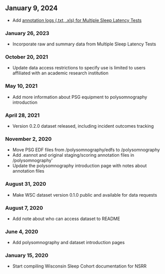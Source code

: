 ## January 9, 2024

- Add [annotation logs (.txt, .xls) for Multiple Sleep Latency Tests](:files_path:/mslt)

### January 26, 2023

- Incorporate raw and summary data from Multiple Sleep Latency Tests

### October 20, 2021

- Update data access restrictions to specify use is limited to users affiliated with an academic research institution

### May 10, 2021

- Add more information about PSG equipment to polysomnography introduction

### April 28, 2021

- Version 0.2.0 dataset released, including incident outcomes tracking

### November 2, 2020

- Move PSG EDF files from /polysomnography/edfs to /polysomnography
- Add .eannot and original staging/scoring annotation files in /polysomnography'
- Update the polysomnography introduction page with notes about annotation files

### August 31, 2020

- Make WSC dataset version 0.1.0 public and available for data requests

### August 7, 2020

- Add note about who can access dataset to README

### June 4, 2020

- Add polysomnography and dataset introduction pages

### January 15, 2020

- Start compiling Wisconsin Sleep Cohort documentation for NSRR

